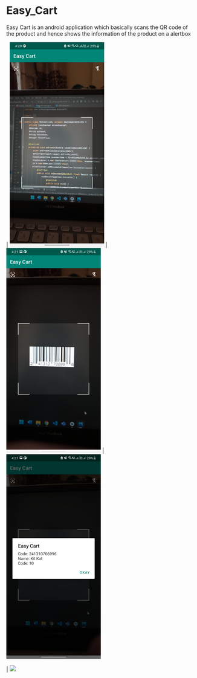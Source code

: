 # Easy_Cart
Easy Cart is an android application which basically scans the QR code of the product and hence shows the information of the product on a alertbox

| <img src="https://github.com/singhharshit640/Easy_Cart/blob/master/Screenshot_20220314-162044_Easy%20Cart.jpg" width="250">
| <img src="https://github.com/singhharshit640/Easy_Cart/blob/master/Screenshot_20220314-162106_Easy%20Cart.jpg" width="250">
| <img src="https://github.com/singhharshit640/Easy_Cart/blob/master/Screenshot_20220314-162103_Easy%20Cart.jpg" width="250">

| <img src="https://github.com/singhharshit640/Easy_Cart/blob/master/ezgif-1-949334883b.gif" width="250">
